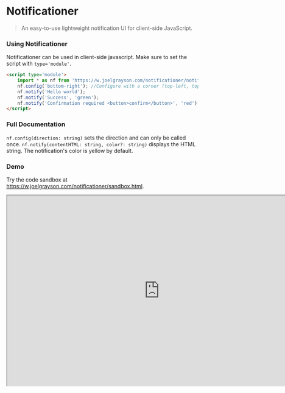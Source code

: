 # Notificationer
> An easy-to-use lightweight notification UI for client-side JavaScript.

### Using Notificationer
Notificationer can be used in client-side javascript. Make sure to set the script with `type='module'`.

```html
<script type='module'>
	import * as nf from 'https://w.joelgrayson.com/notificationer/notificationer.js'; //Import notificationer
	nf.config('bottom-right'); //Configure with a corner (top-left, top-right, bottom-left, bottom-right)
	nf.notify('Hello world');
	nf.notify('Success', 'green');
	nf.notify('Confirmation required <button>confirm</button>', 'red');
</script>
```

### Full Documentation
`nf.config(direction: string)` sets the direction and can only be called once.
`nf.notify(contentHTML: string, color?: string)` displays the HTML string. The notification's color is yellow by default.

### Demo
Try the code sandbox at https://w.joelgrayson.com/notificationer/sandbox.html.

<iframe  src='https://w.joelgrayson.com/notificationer/sandbox.html'  width='800px'  height='500px'></iframe>